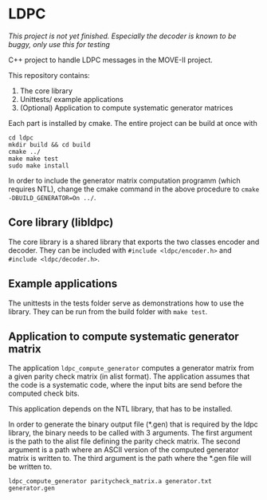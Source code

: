 # LDPC
*This project is not yet finished. Especially the decoder is known to be buggy, 
only use this for testing*

C++ project to handle LDPC messages in the MOVE-II project.

This repository contains:
1. The core library
2. Unittests/ example applications
3. (Optional) Application to compute systematic generator matrices

Each part is installed by cmake. The entire project can be build at once with
````
cd ldpc
mkdir build && cd build
cmake ../
make make test
sudo make install
````

In order to include the generator matrix computation programm (which requires
NTL), change the cmake command in the above procedure to
`cmake -DBUILD_GENERATOR=On ../`.

## Core library (libldpc) ##
The core library is a shared library that exports the two classes encoder and
decoder. They can be included with `#include <ldpc/encoder.h>` and
`#include <ldpc/decoder.h>`.

## Example applications
The unittests in the tests folder serve as demonstrations how to use the
library. They can be run from the build folder with `make test`.

## Application to compute systematic generator matrix
The application `ldpc_compute_generator` computes a generator matrix from a
given parity check matrix (in alist format). The application assumes that the
code is a systematic code, where the input bits are send before the computed
check bits.

This application depends on the NTL library, that has to be installed.

In order to generate the binary output file (*.gen) that is required by the ldpc
library, the binary needs to be called with 3 arguments. The first argument is
the path to the alist file defining the parity check matrix. The second argument
is a path where an ASCII version of the computed generator matrix is written to.
The third argument is the path where the *.gen file will be written to.

````
ldpc_compute_generator paritycheck_matrix.a generator.txt generator.gen
````
